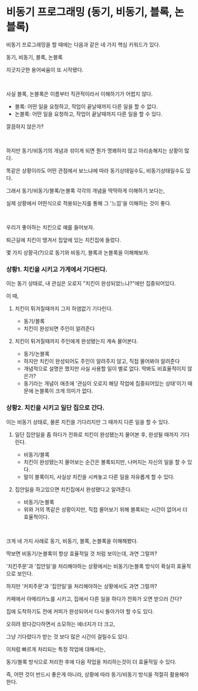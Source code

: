 # 비동기 프로그래밍 (동기, 비동기, 블록, 논블록)

비동기 프로그래밍을 할 때에는 다음과 같은 네 가지 핵심 키워드가 있다.

동기, 비동기, 블록, 논블록

지긋지긋한 용어싸움이 또 시작됐다.

<br/>

사실 블록, 논블록은 이름부터 직관적이라서 이해하기가 어렵지 않다.

- 블록: 어떤 일을 요청하고, 작업이 끝날때까지 다른 일을 할 수 없다.
- 논블록: 어떤 일을 요청하고, 작업이 끝날때까지 다른 일을 할 수 있다.

깔끔하지 않은가?

<br/>

하지만 동기/비동기의 개념과 섞이게 되면 뭔가 명쾌하지 않고 아리송해지는 상황이 많다.

똑같은 상황이라도 어떤 관점에서 보느냐에 따라 동기상태일수도, 비동기상태일수도 있다.

그래서 동기/비동기/블록/논블록 각각의 개념을 딱딱하게 이해하기 보다는,

실제 상황에서 어떤식으로 적용되는지를 통해 그 '느낌'을 이해하는 것이 좋다.

<br/>

우리가 좋아하는 치킨으로 예를 들어보자.

퇴근길에 치킨이 땡겨서 집앞에 있는 치킨집에 들렀다.

몇 가지 상황극(?)으로 동기와 비동기, 블록과 논블록을 이해해보자.

### 상황1. 치킨을 시키고 가게에서 기다린다.

이는 동기 상태로, 내 관심은 오로지 "치킨이 완성되었느냐?"에만 집중되어있다.

이 때,

1. 치킨이 튀겨질때까지 그저 하염없기 기다린다.
   - 동기/블록
   - 치킨이 완성되면 주인이 알려준다

2. 치킨이 튀겨질때까지 주인에게 완성됐는지 계속 물어본다.
   - 동기/논블록
   - 하지만 치킨이 완성되어도 주인이 알려주지 않고, 직접 물어봐야 알려준다
   - 개념적으로 설명은 했지만 사실 사용할 일이 별로 없다. 딱봐도 비효율적이지 않은가?
   - 동기라는 개념이 애초에 '관심이 오로지 해당 작업에 집중되어있는 상태'이기 때문에 논블록이 크게 의미가 없다.

### 상황2. 치킨을 시키고 일단 집으로 간다.

이는 비동기 상태로, 물론 치킨을 기다리지만 그 때까지 다른 일을 할 수 있다.

1. 일단 집안일을 좀 하다가 전화로 치킨이 완성됐는지 물어본 후, 완성될 때까지 기다린다.
    - 비동기/블록
    - 치킨이 완성됐는지 물어보는 순간은 볼록되지만, 나머지는 자신의 일을 할 수 있다.
    - 말이 블록이지, 사실상 치킨을 시켜놓고 다른 일을 자유롭게 할 수 있다.

2. 집안일을 하고있으면 치킨집에서 완성됐다고 알려준다.
   - 비동기/논블록
   - 위와 거의 똑같은 상황이지만, 직접 물어보기 위해 블록되는 시간이 없어서 더 효율적이다.

<br/>

크게 네 가지 사례로 동기, 비동기, 블록, 논블록을 이해해봤다.

딱보면 비동기/논블록이 항상 효율적일 것 처럼 보이는데, 과연 그럴까?

'치킨주문'과 '집안일'을 처리해야하는 상황에서는 비동기/논블록 방식이 확실히 효율적으로 보인다.

하지만 '커피주문'과 '집안일'을 처리해야하는 상황에서도 과연 그럴까?

카페에서 아메리카노를 시키고, 집에서 다른 일을 하다가 전화가 오면 받으러 간다?

집에 도착하기도 전에 커피가 완성되어서 다시 돌아가야 할 수도 있다.

오히려 왔다갔다하면서 소모하는 에너지가 더 크고, 

그냥 기다렸다가 받는 것 보다 많은 시간이 걸릴수도 있다.

이처럼 빠르게 처리되는 특정 작업에 대해서는, 

동기/블록 방식으로 처리한 후에 다음 작업을 처리하는것이 더 효율적일 수 있다.

즉, 어떤 것이 반드시 좋은게 아니라, 상황에 따라 동기/비동기 방식을 적절히 활용해야한다.

